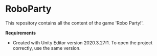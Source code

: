 # RoboParty
This repository contains all the content of the game 'Robo Party!'.

**Requirements**
- Created with Unity Editor version 2020.3.27f1. To open the project correctly, use the same version.
